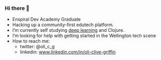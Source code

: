 ### Hi there 👋

- Enspiral Dev Academy Graduate
- Hacking up a community-first edutech platform.
- I’m currently self studying [deep learning](https://www.coursera.org/specializations/deep-learning) and Clojure.
- I’m looking for help with getting started in the Wellington tech scene
- How to reach me: 
  - twitter: @oli_c_g
  - linkedin: www.linkedin.com/in/oli-clive-griffin
